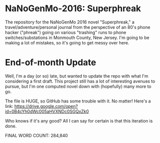 # NaNoGenMo-2016: Superphreak
 The repository for the NaNoGenMo 2016 novel "Superphreak," a travel/adventure/personal journal from the perspective of an 80's phone hacker ("phreak") going on various "trashing" runs to phone switches/substations in Monmouth County, New Jersey. I'm going to be making a lot of mistakes, so it's going to get messy over here. 

# End-of-month Update

Well, I'm a day (or so) late, but wanted to update the repo with what I'm considering a first draft. This project still has a lot of interesting avenues to pursue, but I'm one computed novel down with (hopefully) many more to go.

The file is HUGE, so GitHub has some trouble with it. No matter! Here's a link: https://drive.google.com/open?id=0B4cYh0dWc005aHVXNDc0SGQxZk0

Who knows if it's any good? All I can say for certain is that this iteration is done.

FINAL WORD COUNT: 284,840
